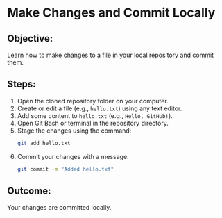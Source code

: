 # Make Changes and Commit Locally

## Objective:
Learn how to make changes to a file in your local repository and commit them.

## Steps:
1. Open the cloned repository folder on your computer.
2. Create or edit a file (e.g., `hello.txt`) using any text editor.
3. Add some content to `hello.txt` (e.g., `Hello, GitHub!`).
4. Open Git Bash or terminal in the repository directory.
5. Stage the changes using the command:
    ```bash
    git add hello.txt
    ```
6. Commit your changes with a message:
    ```bash
    git commit -m "Added hello.txt"
    ```

## Outcome:
Your changes are committed locally.

